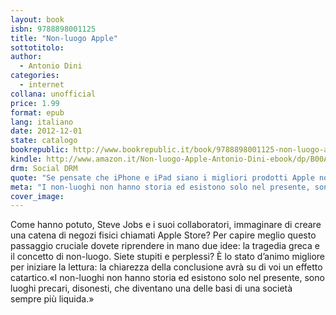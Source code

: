 ```yaml
---
layout: book
isbn: 9788898001125
title: "Non-luogo Apple"
sottotitolo:
author:
  - Antonio Dini
categories:
  - internet
collana: unofficial
price: 1.99
format: epub
lang: italiano
date: 2012-12-01
state: catalogo
bookrepublic: http://www.bookrepublic.it/book/9788898001125-non-luogo-apple/
kindle: http://www.amazon.it/Non-luogo-Apple-Antonio-Dini-ebook/dp/B00AGEIRNW/
drm: Social DRM
quote: "Se pensate che iPhone e iPad siano i migliori prodotti Apple non siete mai entrati in un Apple Store."
meta: "I non-luoghi non hanno storia ed esistono solo nel presente, sono luoghi precari, disonesti, che diventano una delle basi di una società sempre più liquida."
cover_image:
---
```

Come hanno potuto, Steve Jobs e i suoi collaboratori, immaginare di creare una catena di negozi fisici chiamati Apple Store? Per capire meglio questo passaggio cruciale dovete riprendere in mano due idee: la tragedia greca e il concetto di non-luogo. Siete stupiti e perplessi? È lo stato d’animo migliore per iniziare la lettura: la chiarezza della conclusione avrà su di voi un effetto catartico.«I non-luoghi non hanno storia ed esistono solo nel presente, sono luoghi precari, disonesti, che diventano una delle basi di una società sempre più liquida.»